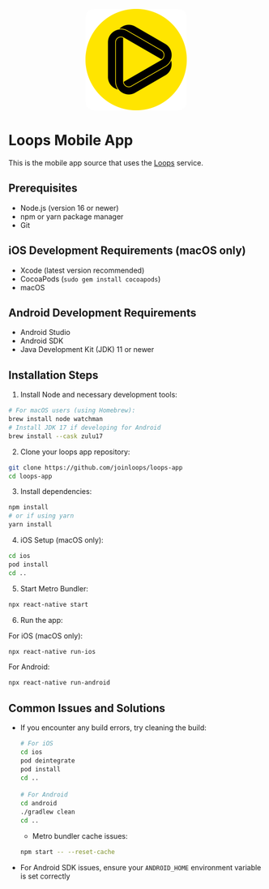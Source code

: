 <p align="center"><a href="https://joinloops.org" target="_blank"><img src="https://raw.githubusercontent.com/joinloops/art/refs/heads/main/logo.png" width="200" alt="Loops Logo" style="border-radius:1rem;"></a></p>

# Loops Mobile App

This is the mobile app source that uses the [Loops](https://loops.video) service.

## Prerequisites
* Node.js (version 16 or newer)
* npm or yarn package manager
* Git

## iOS Development Requirements (macOS only)
* Xcode (latest version recommended)
* CocoaPods (`sudo gem install cocoapods`)
* macOS

## Android Development Requirements
* Android Studio
* Android SDK
* Java Development Kit (JDK) 11 or newer

## Installation Steps

1. Install Node and necessary development tools:
```bash
# For macOS users (using Homebrew):
brew install node watchman
# Install JDK 17 if developing for Android
brew install --cask zulu17
```

2. Clone your loops app repository:
```bash
git clone https://github.com/joinloops/loops-app
cd loops-app
```

3. Install dependencies:
```bash
npm install
# or if using yarn
yarn install
```

4. iOS Setup (macOS only):
```bash
cd ios
pod install
cd ..
```

5. Start Metro Bundler:
```bash
npx react-native start
```

6. Run the app:

For iOS (macOS only):
```bash
npx react-native run-ios
```

For Android:
```bash
npx react-native run-android
```

## Common Issues and Solutions

- If you encounter any build errors, try cleaning the build:
  ```bash
  # For iOS
  cd ios
  pod deintegrate
  pod install
  cd ..

  # For Android
  cd android
  ./gradlew clean
  cd ..
  ```

  - Metro bundler cache issues:
  ```bash
  npm start -- --reset-cache
  ```

- For Android SDK issues, ensure your `ANDROID_HOME` environment variable is set correctly